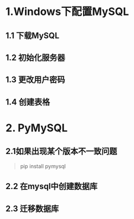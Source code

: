 # 1.Windows下配置MySQL

## 1.1 下载MySQL

## 1.2 初始化服务器

## 1.3 更改用户密码

## 1.4 创建表格

# 2. PyMySQL

## 2.1如果出现某个版本不一致问题

> pip install pymysql

## 2.2 在mysql中创建数据库

## 2.3 迁移数据库